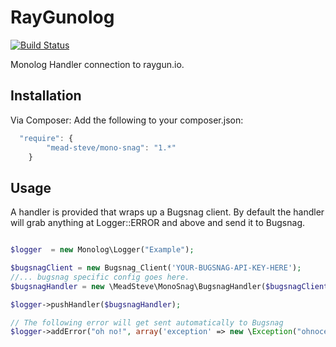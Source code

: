 RayGunolog
==========
[![Build Status](https://travis-ci.org/meadsteve/MonoSnag.png?branch=master)](https://travis-ci.org/meadsteve/MonoSnag)

Monolog Handler connection to raygun.io.

Installation
------------
Via Composer:
Add the following to your composer.json:
```js
  "require": {
        "mead-steve/mono-snag": "1.*"
    }
```

Usage
------------

A handler is provided that wraps up a Bugsnag client. By default the handler will grab anything at
Logger::ERROR and above and send it to Bugsnag.

```php

$logger  = new Monolog\Logger("Example");

$bugsnagClient = new Bugsnag_Client('YOUR-BUGSNAG-API-KEY-HERE');
//... bugsnag specific config goes here.
$bugsnagHandler = new \MeadSteve\MonoSnag\BugsnagHandler($bugsnagClient);

$logger->pushHandler($bugsnagHandler);

// The following error will get sent automatically to Bugsnag
$logger->addError("oh no!", array('exception' => new \Exception("ohnoception")));

```
